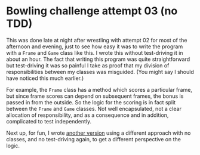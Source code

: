 # Bowling challenge attempt 03 (no TDD)

This was done late at night after wrestling with attempt 02 for most of the afternoon and evening, just to see how easy it was to write the program with a `Frame` and `Game` class like this. I wrote this without test-driving it in about an hour. The fact that writing this program was quite straightforward but test-driving it was so painful I take as proof that my division of responsibilities between my classes was misguided. (You might say I should have noticed this much earlier.)

For example, the `Frame` class has a method which scores a particular frame, but since frame scores can depend on subsequent frames, the bonus is passed in from the outside. So the logic for the scoring is in fact split between the `Frame` and `Game` classes. Not well encapsulated, not a clear allocation of responsibility, and as a consequence and in addition, complicated to test independently.

Next up, for fun, I wrote [another version](../attempt-04-no-tdd) using a different approach with no classes, and no test-driving again, to get a different perspective on the logic.

